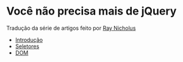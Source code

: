 # Você não precisa mais de jQuery

Tradução da série de artigos feito por [Ray Nicholus](https://twitter.com/raynicholus)

* [Introdução](./00-intro.md)
* [Seletores](./01-seletores.md)
* [DOM](./02-manipulacao-dom.md)
